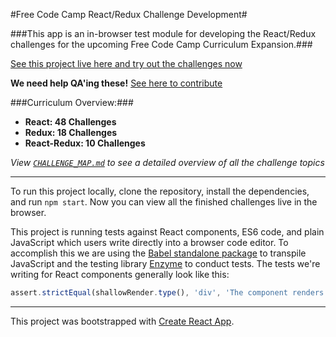 #Free Code Camp React/Redux Challenge Development#

###This app is an in-browser test module for developing the React/Redux challenges for the upcoming Free Code Camp Curriculum Expansion.###

[See this project live here and try out the challenges now](http://hysterical-amusement.surge.sh/)

**We need help QA'ing these!** [See here to contribute](https://github.com/bonham000/fcc-react-tests-module/blob/master/CONTRIBUTING.md)

###Curriculum Overview:###

* **React: 48 Challenges**
* **Redux: 18 Challenges**
* **React-Redux: 10 Challenges**

*View [`CHALLENGE_MAP.md`](https://github.com/bonham000/fcc-react-tests-module/blob/master/CHALLENGE_MAP.md) to see a detailed overview of all the challenge topics*

---

To run this project locally, clone the repository, install the dependencies, and run `npm start`. Now you can view all the finished challenges live in the browser.

This project is running tests against React components, ES6 code, and plain JavaScript which users write directly into a browser code editor. To accomplish this we are using the [Babel standalone package](https://github.com/babel/babel-standalone) to transpile JavaScript and the testing library [Enzyme](http://airbnb.io/enzyme/) to conduct tests. The tests we're writing for React components generally look like this:

```javascript
assert.strictEqual(shallowRender.type(), 'div', 'The component renders a div element');
```

***

This project was bootstrapped with [Create React App](https://github.com/facebookincubator/create-react-app).